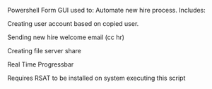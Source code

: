 Powershell Form GUI used to:
Automate new hire process. Includes:

Creating user account based on copied user.

Sending new hire welcome email (cc hr)

Creating file server share

Real Time Progressbar

Requires RSAT to be installed on system executing this script
